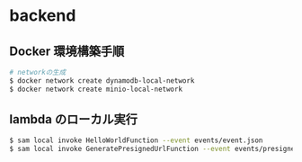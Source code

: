 # backend

## Docker 環境構築手順

```bash
# networkの生成
$ docker network create dynamodb-local-network
$ docker network create minio-local-network
```

## lambda のローカル実行

```bash
$ sam local invoke HelloWorldFunction --event events/event.json
$ sam local invoke GeneratePresignedUrlFunction --event events/presigned_url/event.json
```
